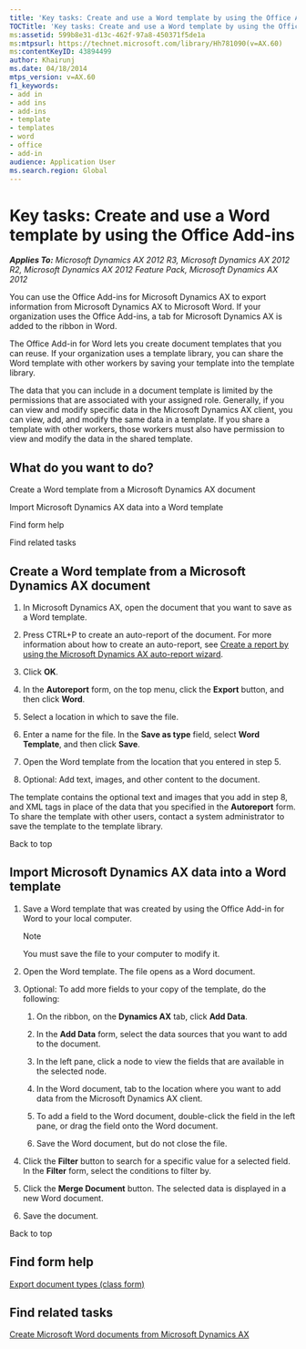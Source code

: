 ```yaml
---
title: 'Key tasks: Create and use a Word template by using the Office Add-ins'
TOCTitle: 'Key tasks: Create and use a Word template by using the Office Add-ins'
ms:assetid: 599b8e31-d13c-462f-97a8-450371f5de1a
ms:mtpsurl: https://technet.microsoft.com/library/Hh781090(v=AX.60)
ms:contentKeyID: 43894499
author: Khairunj
ms.date: 04/18/2014
mtps_version: v=AX.60
f1_keywords:
- add in
- add ins
- add-ins
- template
- templates
- word
- office
- add-in
audience: Application User
ms.search.region: Global
---
```


# Key tasks: Create and use a Word template by using the Office Add-ins 


_**Applies To:** Microsoft Dynamics AX 2012 R3, Microsoft Dynamics AX 2012 R2, Microsoft Dynamics AX 2012 Feature Pack, Microsoft Dynamics AX 2012_

You can use the Office Add-ins for Microsoft Dynamics AX to export information from Microsoft Dynamics AX to Microsoft Word. If your organization uses the Office Add-ins, a tab for Microsoft Dynamics AX is added to the ribbon in Word.

The Office Add-in for Word lets you create document templates that you can reuse. If your organization uses a template library, you can share the Word template with other workers by saving your template into the template library.

The data that you can include in a document template is limited by the permissions that are associated with your assigned role. Generally, if you can view and modify specific data in the Microsoft Dynamics AX client, you can view, add, and modify the same data in a template. If you share a template with other workers, those workers must also have permission to view and modify the data in the shared template.

## What do you want to do?

Create a Word template from a Microsoft Dynamics AX document

Import Microsoft Dynamics AX data into a Word template

Find form help

Find related tasks

## Create a Word template from a Microsoft Dynamics AX document

1.  In Microsoft Dynamics AX, open the document that you want to save as a Word template.

2.  Press CTRL+P to create an auto-report of the document. For more information about how to create an auto-report, see [Create a report by using the Microsoft Dynamics AX auto-report wizard](create-a-report-by-using-the-microsoft-dynamics-ax-auto-report-wizard.md).

3.  Click **OK**.

4.  In the **Autoreport** form, on the top menu, click the **Export** button, and then click **Word**.

5.  Select a location in which to save the file.

6.  Enter a name for the file. In the **Save as type** field, select **Word Template**, and then click **Save**.

7.  Open the Word template from the location that you entered in step 5.

8.  Optional: Add text, images, and other content to the document.

The template contains the optional text and images that you add in step 8, and XML tags in place of the data that you specified in the **Autoreport** form. To share the template with other users, contact a system administrator to save the template to the template library.

Back to top

## Import Microsoft Dynamics AX data into a Word template

1.  Save a Word template that was created by using the Office Add-in for Word to your local computer.
    

    > [!NOTE]
    > <P>You must save the file to your computer to modify it.</P>



2.  Open the Word template. The file opens as a Word document.

3.  Optional: To add more fields to your copy of the template, do the following:
    
    1.  On the ribbon, on the **Dynamics AX** tab, click **Add Data**.
    
    2.  In the **Add Data** form, select the data sources that you want to add to the document.
    
    3.  In the left pane, click a node to view the fields that are available in the selected node.
    
    4.  In the Word document, tab to the location where you want to add data from the Microsoft Dynamics AX client.
    
    5.  To add a field to the Word document, double-click the field in the left pane, or drag the field onto the Word document.
    
    6.  Save the Word document, but do not close the file.

4.  Click the **Filter** button to search for a specific value for a selected field. In the **Filter** form, select the conditions to filter by.

5.  Click the **Merge Document** button. The selected data is displayed in a new Word document.

6.  Save the document.

Back to top

## Find form help

[Export document types (class form)](https://technet.microsoft.com/library/aa616371\(v=ax.60\))

## Find related tasks

[Create Microsoft Word documents from Microsoft Dynamics AX](create-microsoft-word-documents-from-microsoft-dynamics-ax.md)

  


